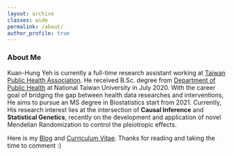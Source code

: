 ```yaml
---
layout: archive
classes: wide
permalink: /about/
author_profile: true
---
```

### About Me
Kuan-Hung Yeh is currently a full-time research assistant working at [Taiwan Public Health Association](http://www.publichealth.org.tw/english/index.asp). He received B.Sc. degree from [Department of Public Health](http://coph.ntu.edu.tw/web/index/index.jsp?lang=en) at National Taiwan University in July 2020. With the career goal of bridging the gap between health data researches and interventions, He aims to pursue an MS degree in Biostatistics start from 2021. Currently, His research interest lies at the intersection of **Causal Inference** and **Statistical Genetics**, recently on the development and application of novel Mendelian Randomization to control the pleiotropic effects. 

Here is my [Blog](https://peterntuph.github.io/home/) and [Curriculum Vitae](https://peterntuph.github.io/home/CV.pdf). Thanks for reading and taking the time to comment :)
